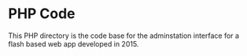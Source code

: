 # PHP Code
This PHP directory is the code base for the adminstation interface for a flash based web app developed in 2015. 
